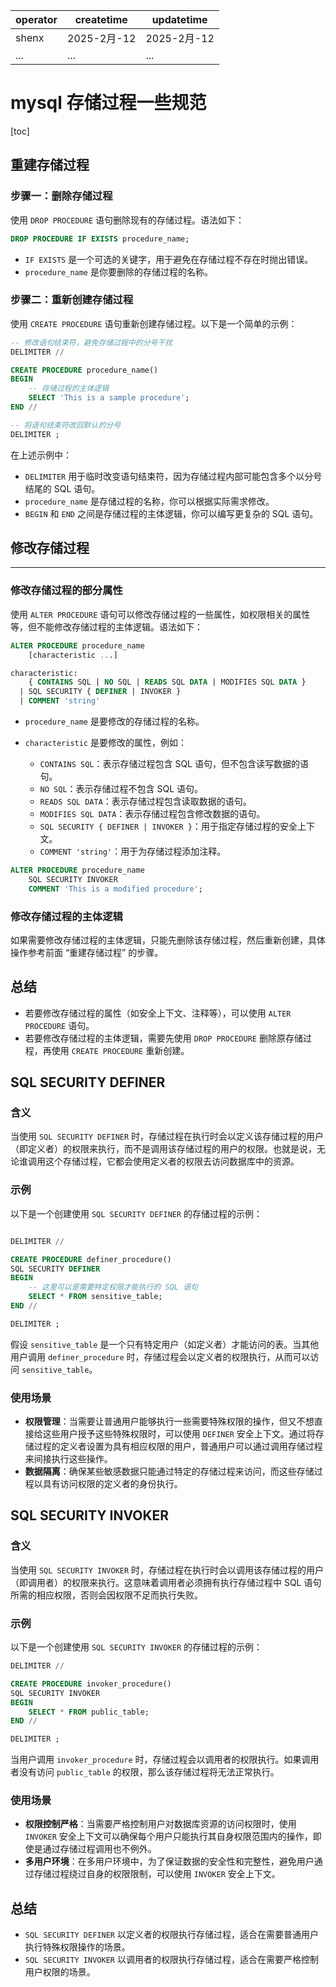 | operator | createtime | updatetime |
| -------- | ---------- | ---------- |
| shenx    | 2025-2月-12 | 2025-2月-12 |
| ...      | ...        | ...        |


# mysql 存储过程一些规范

[toc]



## 重建存储过程

### 步骤一：删除存储过程


使用 `DROP PROCEDURE` 语句删除现有的存储过程。语法如下：

```sql
DROP PROCEDURE IF EXISTS procedure_name; 
```

  

*   `IF EXISTS` 是一个可选的关键字，用于避免在存储过程不存在时抛出错误。
*   `procedure_name` 是你要删除的存储过程的名称。

  

### 步骤二：重新创建存储过程

  

使用 `CREATE PROCEDURE` 语句重新创建存储过程。以下是一个简单的示例：

  
```sql
-- 修改语句结束符，避免存储过程中的分号干扰
DELIMITER //

CREATE PROCEDURE procedure_name()
BEGIN
    -- 存储过程的主体逻辑
    SELECT 'This is a sample procedure';
END //

-- 将语句结束符改回默认的分号
DELIMITER ; 
```

  

在上述示例中：

  

*   `DELIMITER` 用于临时改变语句结束符，因为存储过程内部可能包含多个以分号结尾的 SQL 语句。
*   `procedure_name` 是存储过程的名称，你可以根据实际需求修改。
*   `BEGIN` 和 `END` 之间是存储过程的主体逻辑，你可以编写更复杂的 SQL 语句。

  

## 修改存储过程
---

### 修改存储过程的部分属性

使用 `ALTER PROCEDURE` 语句可以修改存储过程的一些属性，如权限相关的属性等，但不能修改存储过程的主体逻辑。语法如下：



```sql
ALTER PROCEDURE procedure_name
    [characteristic ...]

characteristic:
    { CONTAINS SQL | NO SQL | READS SQL DATA | MODIFIES SQL DATA }
  | SQL SECURITY { DEFINER | INVOKER }
  | COMMENT 'string' 
```

  

*   `procedure_name` 是要修改的存储过程的名称。
*   `characteristic` 是要修改的属性，例如：
    
    *   `CONTAINS SQL`：表示存储过程包含 SQL 语句，但不包含读写数据的语句。
    *   `NO SQL`：表示存储过程不包含 SQL 语句。
    *   `READS SQL DATA`：表示存储过程包含读取数据的语句。
    *   `MODIFIES SQL DATA`：表示存储过程包含修改数据的语句。
    *   `SQL SECURITY { DEFINER | INVOKER }`：用于指定存储过程的安全上下文。
    *   `COMMENT 'string'`：用于为存储过程添加注释。

```sql
ALTER PROCEDURE procedure_name
    SQL SECURITY INVOKER
    COMMENT 'This is a modified procedure'; 
```

### 修改存储过程的主体逻辑

如果需要修改存储过程的主体逻辑，只能先删除该存储过程，然后重新创建，具体操作参考前面 “重建存储过程” 的步骤。

## 总结

*   若要修改存储过程的属性（如安全上下文、注释等），可以使用 `ALTER PROCEDURE` 语句。
*   若要修改存储过程的主体逻辑，需要先使用 `DROP PROCEDURE` 删除原存储过程，再使用 `CREATE PROCEDURE` 重新创建。

  

## SQL SECURITY DEFINER


### 含义

  

当使用 `SQL SECURITY DEFINER` 时，存储过程在执行时会以定义该存储过程的用户（即定义者）的权限来执行，而不是调用该存储过程的用户的权限。也就是说，无论谁调用这个存储过程，它都会使用定义者的权限去访问数据库中的资源。

  

### 示例

  

以下是一个创建使用 `SQL SECURITY DEFINER` 的存储过程的示例：


```sql

DELIMITER //

CREATE PROCEDURE definer_procedure()
SQL SECURITY DEFINER
BEGIN
    -- 这里可以是需要特定权限才能执行的 SQL 语句
    SELECT * FROM sensitive_table;
END //

DELIMITER ; 
```

  

假设 `sensitive_table` 是一个只有特定用户（如定义者）才能访问的表。当其他用户调用 `definer_procedure` 时，存储过程会以定义者的权限执行，从而可以访问 `sensitive_table`。

  

### 使用场景

  

*   **权限管理**：当需要让普通用户能够执行一些需要特殊权限的操作，但又不想直接给这些用户授予这些特殊权限时，可以使用 `DEFINER` 安全上下文。通过将存储过程的定义者设置为具有相应权限的用户，普通用户可以通过调用存储过程来间接执行这些操作。
*   **数据隔离**：确保某些敏感数据只能通过特定的存储过程来访问，而这些存储过程以具有访问权限的定义者的身份执行。

  

## SQL SECURITY INVOKER

  

### 含义

  

当使用 `SQL SECURITY INVOKER` 时，存储过程在执行时会以调用该存储过程的用户（即调用者）的权限来执行。这意味着调用者必须拥有执行存储过程中 SQL 语句所需的相应权限，否则会因权限不足而执行失败。

  

### 示例

  

以下是一个创建使用 `SQL SECURITY INVOKER` 的存储过程的示例：


```sql
DELIMITER //

CREATE PROCEDURE invoker_procedure()
SQL SECURITY INVOKER
BEGIN
    SELECT * FROM public_table;
END //

DELIMITER ; 
```

当用户调用 `invoker_procedure` 时，存储过程会以调用者的权限执行。如果调用者没有访问 `public_table` 的权限，那么该存储过程将无法正常执行。

  

### 使用场景


*   **权限控制严格**：当需要严格控制用户对数据库资源的访问权限时，使用 `INVOKER` 安全上下文可以确保每个用户只能执行其自身权限范围内的操作，即使是通过存储过程调用也不例外。
*   **多用户环境**：在多用户环境中，为了保证数据的安全性和完整性，避免用户通过存储过程绕过自身的权限限制，可以使用 `INVOKER` 安全上下文。


## 总结


*   `SQL SECURITY DEFINER` 以定义者的权限执行存储过程，适合在需要普通用户执行特殊权限操作的场景。
*   `SQL SECURITY INVOKER` 以调用者的权限执行存储过程，适合在需要严格控制用户权限的场景。
